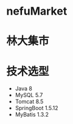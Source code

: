 # nefuMarket

# 林大集市

# 技术选型

- Java 8
- MySQL 5.7
- Tomcat 8.5
- SpringBoot 1.5.12
- MyBatis 1.3.2
